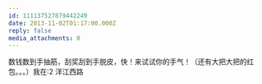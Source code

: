 ```yaml
---
id: 111137527879442249
date: 2013-11-02T01:17:00.000Z
reply: false
media_attachments: 0
---
```


数钱数到手抽筋，刮奖刮到手脱皮，快！来试试你的手气！（还有大把大把的红包。。。）我在:2 洋江西路 ​​​​

